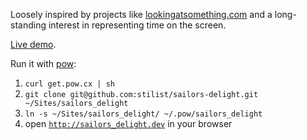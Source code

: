 Loosely inspired by projects like
[lookingatsomething.com](http://lookingatsomething.com/) and a long-standing
interest in representing time on the screen.

[Live demo](http://static.ratafia.info.s3.amazonaws.com/sailors_delight/index.html).

Run it with [pow](http://pow.cx):

1. `curl get.pow.cx | sh`
2. `git clone git@github.com:stilist/sailors-delight.git ~/Sites/sailors_delight`
3. `ln -s ~/Sites/sailors_delight/ ~/.pow/sailors_delight`
4. open [`http://sailors_delight.dev`](http://sailors_delight.dev) in your browser
